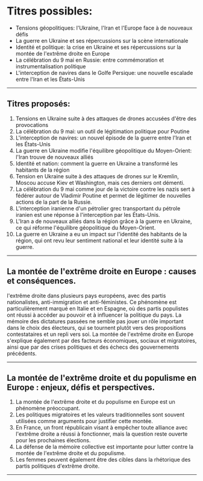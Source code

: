 # Titres possibles:
- Tensions géopolitiques: l'Ukraine, l'Iran et l'Europe face à de nouveaux défis
- La guerre en Ukraine et ses répercussions sur la scène internationale
- Identité et politique: la crise en Ukraine et ses répercussions sur la montée de l'extrême droite en Europe
- La célébration du 9 mai en Russie: entre commémoration et instrumentalisation politique
- L'interception de navires dans le Golfe Persique: une nouvelle escalade entre l'Iran et les États-Unis

-----------

## Titres proposés:
1. Tensions en Ukraine suite à des attaques de drones accusées d'être des provocations
2. La célébration du 9 mai: un outil de légitimation politique pour Poutine
3. L'interception de navires: un nouvel épisode de la guerre entre l'Iran et les États-Unis
4. La guerre en Ukraine modifie l'équilibre géopolitique du Moyen-Orient: l'Iran trouve de nouveaux alliés
5. Identité et nation: comment la guerre en Ukraine a transformé les habitants de la région  
1. Tension en Ukraine suite à des attaques de drones sur le Kremlin, Moscou accuse Kiev et Washington, mais ces derniers ont démenti.
2. La célébration du 9 mai comme jour de la victoire contre les nazis sert à fédérer autour de Vladimir Poutine et permet de légitimer de nouvelles actions de la part de la Russie.
3. L'interception iranienne d'un pétrolier grec transportant du pétrole iranien est une réponse à l'interception par les États-Unis.
4. L'Iran a de nouveaux alliés dans la région grâce à la guerre en Ukraine, ce qui réforme l'équilibre géopolitique du Moyen-Orient. 
5. La guerre en Ukraine a eu un impact sur l'identité des habitants de la région, qui ont revu leur sentiment national et leur identité suite à la guerre.

-----------

## La montée de l'extrême droite en Europe : causes et conséquences.  
l'extrême droite dans plusieurs pays européens, avec des partis nationalistes, anti-immigration et anti-féministes. Ce phénomène est particulièrement marqué en Italie et en Espagne, où des partis populistes ont réussi à accéder au pouvoir et à influencer la politique du pays. La mémoire des dictatures passées ne semble pas jouer un rôle important dans le choix des électeurs, qui se tournent plutôt vers des propositions contestataires et un repli vers soi. La montée de l'extrême droite en Europe s'explique également par des facteurs économiques, sociaux et migratoires, ainsi que par des crises politiques et des échecs des gouvernements précédents.

-----------

## La montée de l'extrême droite et du populisme en Europe : enjeux, défis et perspectives.  
1. La montée de l'extrême droite et du populisme en Europe est un phénomène préoccupant.
2. Les politiques migratoires et les valeurs traditionnelles sont souvent utilisées comme arguments pour justifier cette montée.
3. En France, un front républicain visant à empêcher toute alliance avec l'extrême droite a réussi à fonctionner, mais la question reste ouverte pour les prochaines élections.
4. La défense de la mémoire collective est importante pour lutter contre la montée de l'extrême droite et du populisme.
5. Les femmes peuvent également être des cibles dans la rhétorique des partis politiques d'extrême droite.

-----------

